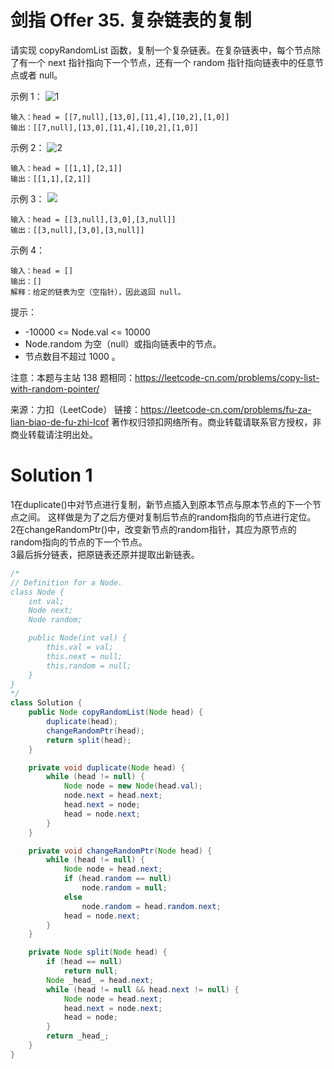 # 剑指 Offer 35. 复杂链表的复制

请实现 copyRandomList 函数，复制一个复杂链表。在复杂链表中，每个节点除了有一个 next 指针指向下一个节点，还有一个 random 指针指向链表中的任意节点或者 null。

示例 1：
![1](https://assets.leetcode-cn.com/aliyun-lc-upload/uploads/2020/01/09/e1.png)
```
输入：head = [[7,null],[13,0],[11,4],[10,2],[1,0]]
输出：[[7,null],[13,0],[11,4],[10,2],[1,0]]
```
示例 2：
![2](https://assets.leetcode-cn.com/aliyun-lc-upload/uploads/2020/01/09/e2.png)
```
输入：head = [[1,1],[2,1]]
输出：[[1,1],[2,1]]
```
示例 3：
![](https://assets.leetcode-cn.com/aliyun-lc-upload/uploads/2020/01/09/e3.png)
```
输入：head = [[3,null],[3,0],[3,null]]
输出：[[3,null],[3,0],[3,null]]
```
示例 4：
```
输入：head = []
输出：[]
解释：给定的链表为空（空指针），因此返回 null。
```
提示：
+ -10000 <= Node.val <= 10000
+ Node.random 为空（null）或指向链表中的节点。
+ 节点数目不超过 1000 。

注意：本题与主站 138 题相同：https://leetcode-cn.com/problems/copy-list-with-random-pointer/

来源：力扣（LeetCode）
链接：https://leetcode-cn.com/problems/fu-za-lian-biao-de-fu-zhi-lcof
著作权归领扣网络所有。商业转载请联系官方授权，非商业转载请注明出处。

# Solution 1
1在duplicate()中对节点进行复制，新节点插入到原本节点与原本节点的下一个节点之间。
这样做是为了之后方便对复制后节点的random指向的节点进行定位。  
2在changeRandomPtr()中，改变新节点的random指针，其应为原节点的random指向的节点的下一个节点。  
3最后拆分链表，把原链表还原并提取出新链表。  
``` java
/*
// Definition for a Node.
class Node {
    int val;
    Node next;
    Node random;

    public Node(int val) {
        this.val = val;
        this.next = null;
        this.random = null;
    }
}
*/
class Solution {
    public Node copyRandomList(Node head) {
        duplicate(head);
        changeRandomPtr(head);
        return split(head);
    }

    private void duplicate(Node head) {
        while (head != null) {
            Node node = new Node(head.val);
            node.next = head.next;
            head.next = node;
            head = node.next;
        }
    }

    private void changeRandomPtr(Node head) {
        while (head != null) {
            Node node = head.next;
            if (head.random == null)
                node.random = null;
            else
                node.random = head.random.next;
            head = node.next;
        }
    }

    private Node split(Node head) {
        if (head == null)
            return null;
        Node _head_ = head.next;
        while (head != null && head.next != null) {
            Node node = head.next;
            head.next = node.next;
            head = node;
        }
        return _head_;
    }
}
```